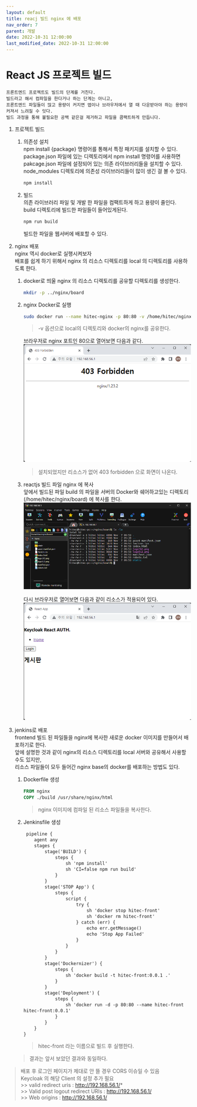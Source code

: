 ```yaml
---
layout: default
title: reacj 빌드 nginx 에 배포 
nav_order: 7
parent: 개발
date: 2022-10-31 12:00:00
last_modified_date: 2022-10-31 12:00:00
---
```


# React JS 프로젝트 빌드      
    프론트엔드 프로젝트도 빌드의 단계를 거친다.    
    빌드라고 해서 컴파일을 한다거나 하는 단계는 아니고,    
    프론트엔드 파일들이 많고 용량이 커지면 앱이나 브라우저에서 열 때 다운받아야 하는 용량이 커져서 느려질 수 잇다.    
    빌드 과정을 통해 불필요한 공백 같은걸 제거하고 파일을 콤팩트하게 만듭니다.    

1. 프로젝트 빌드    
    1. 의존성 설치   
        npm install {package} 명령어를 통해서 특정 패키지를 설치할 수 있다.    
        package.json 파일에 있는 디렉토리에서 npm install 명령어를 사용하면    
        pakcage.json 파일에 설정되어 있는 의존 라이브러리들을 설치할 수 있다.    
        node_modules 디렉토리에 의존성 라이브러리들이 많이 생긴 걸 볼 수 있다.    

        ```sh
        npm install
        ```

    2. 빌드    
        의존 라이브러리 파일 및 개발 한 파일을 컴팩트하게 하고 용량이 줄인다.    
        build 디렉토리에 빌드한 파일들이 들어있게된다.    
        ```sh
        npm run build
        ```
        빌드한 파일을 웹서버에 배포할 수 있다.    

2. nginx 배포   
    nginx 역시 docker로 실행시켜보자    
    배포를 쉽게 하기 위해서 nginx 의 리소스 디렉토리를 local 의 디렉토리를 사용하도록 한다.    
    1. docker로 띄울 nginx 의 리소스 디렉토리를 공유할 디렉토리를 생성한다.    
        ```sh
        mkdir -p ../nginx/board
        ```
    2. nginx Docker로 실행   
        ```sh
        sudo docker run --name hitec-nginx -p 80:80 -v /home/hitec/nginx/board:/usr/share/nginx/html:ro -d nginx
        ```

        > -v 옵션으로 local의 디렉토리와 docker의 nginx를 공유한다.   

        브라우저로 nginx 포트인 80으로 열어보면 다음과 같다. 
        ![nginx](../image/Dev/nginx1.png)    

        > 설치되었지만 리소스가 없어 403 forbidden 으로 화면이 나온다.    

    3. reactjs 빌드 파일 nginx 에 복사   
        앞에서 빌드된 파일 build 의 파일을 서버의 Docker와 쉐어하고있는 디렉토리(/home/hitec/nginx/board) 에 복사를 한다.    
        ![nginx deploy](../image/Dev/nginx2.png)    


        다시 브라우저로 열어보면 다음과 같이 리소스가 적용되어 있다.    
        ![nginx deploy result](../image/Dev/nginx3.png)    

3. jenkins로 배포    
    frontend 빌드 된 파일들을 nginx에 복사한 새로운 docker 이미지를 만들어서 배포하기로 한다.    
    앞에 설명한 것과 같이 nginx의 리소스 디렉토리를 local 서버와 공유해서 사용할 수도 있지만,    
    리소스 파일들이 모두 들어간 nginx base의 docker를 배포하는 방법도 있다.     

    1. Dockerfile 생성   

        ```Dockerfile
        FROM nginx
        COPY ./build /usr/share/nginx/html
        ```
        > nginx 이미지에 컴파일 된 리소스 파일들을 복사한다. 

    2. Jenkinsfile 생성   
        ```Jenkinsfile
         pipeline {
            agent any
            stages {
                stage('BUILD') {
                    steps {
                        sh 'npm install'
                        sh 'CI=false npm run build'
                    }
                }
                stage('STOP App') {
                    steps {
                        script {
                            try {
                                sh 'docker stop hitec-front'
                                sh 'docker rm hitec-front' 
                            } catch (err) {
                                echo err.getMessage()
                                echo 'Stop App Failed'
                            }
                        }
                    }
                }
                stage('Dockernizer') {
                    steps {
                        sh 'docker build -t hitec-front:0.0.1 .'
                    }
                }
                stage('Deployment') {
                    steps {
                        sh 'docker run -d -p 80:80 --name hitec-front hitec-front:0.0.1'
                    }
                }
            }
        }
        ```

        > hitec-front 라는 이름으로 빌드 후 실행한다. 
    > 결과는 앞서 보았던 결과와 동일하다.     

    

> 배포 후 로그인 페이지가 제대로 안 뜰 경우 CORS 이슈일 수 있음    
> Keycloak 의 해당 Client 의 설정 추가 필요    
    >> valid redirect uris : http://192.168.56.1/*   
    >> Valid post logout redirect URIs : http://192.168.56.1/   
    >> Web origins : http://192.168.56.1/   
